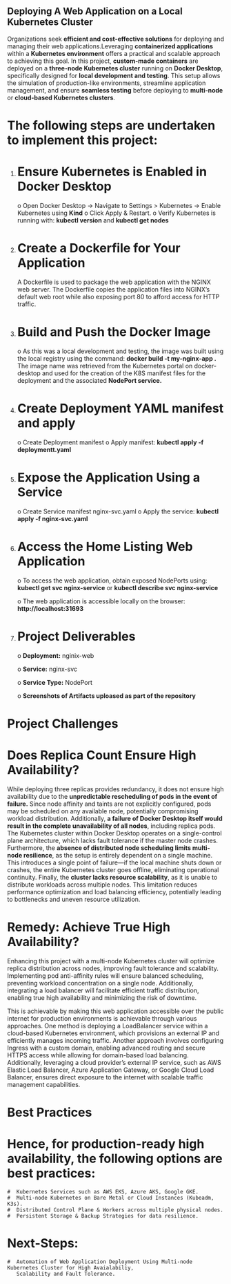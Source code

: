 ## Deploying A Web Application on a Local Kubernetes Cluster

Organizations seek **efficient and cost-effective solutions** for deploying and managing their web applications.Leveraging **containerized applications** within a **Kubernetes environment** offers a practical and scalable approach to achieving this goal. In this project, **custom-made containers** are deployed on a **three-node Kubernetes cluster** running on **Docker Desktop**, specifically designed for **local development and testing**. This setup allows the simulation of production-like environments, streamline application management, and ensure **seamless testing** before deploying to **multi-node** or **cloud-based Kubernetes clusters**.

# The following steps are undertaken to implement this project:

1.	# Ensure Kubernetes is Enabled in Docker Desktop

    o	Open Docker Desktop → Navigate to Settings > Kubernetes → Enable Kubernetes using **Kind**
    o	Click Apply & Restart.
    o	Verify Kubernetes is running with: **kubectl version** and **kubectl get nodes**

2.	# Create a Dockerfile for Your Application
    A Dockerfile is used to package the web application with the NGINX web server. The Dockerfile copies the application files into NGINX’s default web root while also exposing port 80 to afford access for HTTP traffic.

3.	# Build and Push the Docker Image 

    o	As this was a local development and testing, the image was built using the local registry using the command: **docker build -t my-nginx-app .** The image name was retrieved from the Kubernetes portal on docker-desktop and used for the creation of the K8S manifest files for the deployment and the associated **NodePort service.**

4.	# Create Deployment YAML manifest and apply 

    o	Create Deployment manifest 
    o	Apply manifest: **kubectl apply -f deploymentt.yaml** 

5.	# Expose the Application Using a Service

    o	Create Service manifest nginx-svc.yaml
    o	Apply the service: **kubectl apply -f nginx-svc.yaml**

6.	# Access the Home Listing Web Application

    o	To access the web application, obtain exposed NodePorts using:  
        **kubectl get svc nginx-service** or 
        **kubectl describe svc nginx-service**

    o	The web application is accessible locally on the browser: **http://localhost:31693**

7.  # Project Deliverables

     o	**Deployment:** nginix-web

     o	**Service:** nginx-svc

     o	**Service Type:** NodePort  

     o	**Screenshots of Artifacts uploased as part of the repository** 
   
        
    
# Project Challenges

# Does Replica Count Ensure High Availability?

While deploying three replicas provides redundancy, it does not ensure high availability due to the **unpredictable rescheduling of pods in the event of failure.** Since node affinity and taints are not explicitly configured, pods may be scheduled on any available node, potentially compromising workload distribution. Additionally, **a failure of Docker Desktop itself would result in the complete unavailability of all nodes**, including replica pods. The Kubernetes cluster within Docker Desktop operates on a single-control plane architecture, which lacks fault tolerance if the master node crashes. Furthermore, the **absence of distributed node scheduling limits multi-node resilience**, as the setup is entirely dependent on a single machine. This introduces a single point of failure—if the local machine shuts down or crashes, the entire Kubernetes cluster goes offline, eliminating operational continuity. Finally, the **cluster lacks resource scalability**, as it is unable to distribute workloads across multiple nodes. This limitation reduces performance optimization and load balancing efficiency, potentially leading to bottlenecks and uneven resource utilization.

# Remedy: Achieve True High Availability?

Enhancing this project with a multi-node Kubernetes cluster will optimize replica distribution across nodes, improving fault tolerance and scalability. Implementing pod anti-affinity rules will ensure balanced scheduling, preventing workload concentration on a single node. Additionally, integrating a load balancer will facilitate efficient traffic distribution, enabling true high availability and minimizing the risk of downtime. 

This is achievable by making this web application accessible over the public internet for production environments is achievable through various approaches. One method is deploying a LoadBalancer service within a cloud-based Kubernetes environment, which provisions an external IP and efficiently manages incoming traffic. Another approach involves configuring Ingress with a custom domain, enabling advanced routing and secure HTTPS access while allowing for domain-based load balancing. Additionally, leveraging a cloud provider’s external IP service, such as AWS Elastic Load Balancer, Azure Application Gateway, or Google Cloud Load Balancer, ensures direct exposure to the internet with scalable traffic management capabilities.


# Best Practices

# Hence, for production-ready high availability, the following options are best practices:

    #  Kubernetes Services such as AWS EKS, Azure AKS, Google GKE.
	#  Multi-node Kubernetes on Bare Metal or Cloud Instances (Kubeadm, K3s).
	#  Distributed Control Plane & Workers across multiple physical nodes.
	#  Persistent Storage & Backup Strategies for data resilience.


# Next-Steps:

    #  Automation of Web Application Deployment Using Multi-node Kubernetes Cluster for High Avaialabiliy,   
       Scalability and Fault Tolerance.
